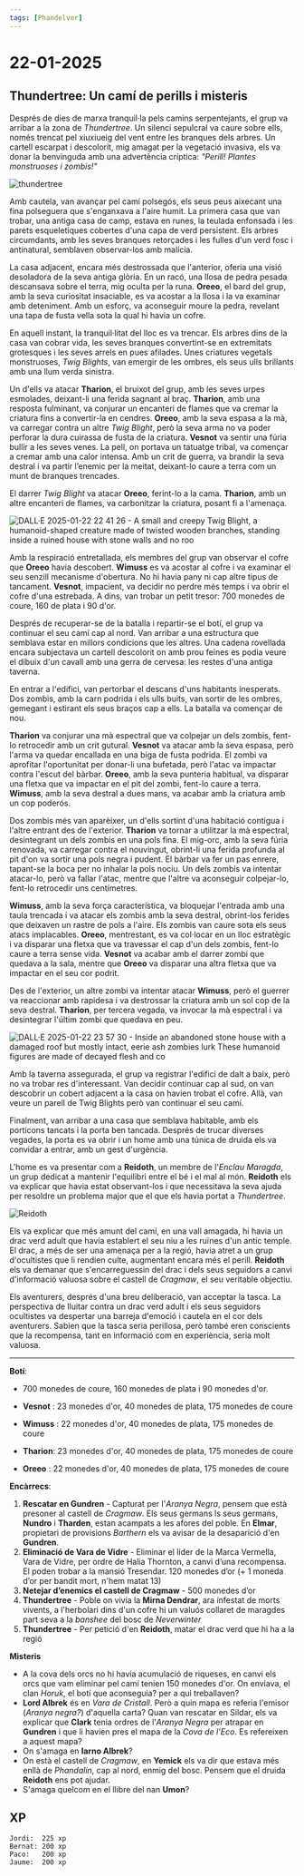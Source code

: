 ```yaml
---
tags: [Phandelver]
---
```


# 22-01-2025

## **Thundertree: Un camí de perills i misteris**

Després de dies de marxa tranquil·la pels camins serpentejants, el grup va arribar a la zona de *Thundertree*. Un silenci sepulcral va caure sobre ells, només trencat pel xiuxiueig del vent entre les branques dels arbres. Un cartell escarpat i descolorit, mig amagat per la vegetació invasiva, els va donar la benvinguda amb una advertència críptica: *"Perill\! Plantes monstruoses i zombis\!"*

![thundertree](https://github.com/user-attachments/assets/735eb1cb-616a-4936-b35a-de2fe2e1dbb1)

Amb cautela, van avançar pel camí polsegós, els seus peus aixecant una fina polseguera que s'enganxava a l'aire humit. La primera casa que van trobar, una antiga casa de camp, estava en runes, la teulada enfonsada i les parets esqueletiques cobertes d'una capa de verd persistent. Els arbres circumdants, amb les seves branques retorçades i les fulles d'un verd fosc i antinatural, semblaven observar-los amb malícia.

La casa adjacent, encara més destrossada que l'anterior, oferia una visió desoladora de la seva antiga glòria. En un racó, una llosa de pedra pesada descansava sobre el terra, mig oculta per la runa. **Oreeo**, el bard del grup, amb la seva curiositat insaciable, es va acostar a la llosa i la va examinar amb deteniment. Amb un esforç, va aconseguir moure la pedra, revelant una tapa de fusta vella sota la qual hi havia un cofre.

En aquell instant, la tranquil·litat del lloc es va trencar. Els arbres dins de la casa van cobrar vida, les seves branques convertint-se en extremitats grotesques i les seves arrels en pues afilades. Unes criatures vegetals monstruoses, *Twig Blights*, van emergir de les ombres, els seus ulls brillants amb una llum verda sinistra.

Un d'ells va atacar **Tharion**, el bruixot del grup, amb les seves urpes esmolades, deixant-li una ferida sagnant al braç. **Tharion**, amb una resposta fulminant, va conjurar un encanteri de flames que va cremar la criatura fins a convertir-la en cendres. **Oreeo**, amb la seva espasa a la mà, va carregar contra un altre *Twig Blight*, però la seva arma no va poder perforar la dura cuirassa de fusta de la criatura. **Vesnot** va sentir una fúria bullir a les seves venes. La pell, on portava un tatuatge tribal, va començar a cremar amb una calor intensa. Amb un crit de guerra, va brandir la seva destral i va partir l’enemic per la meitat, deixant-lo caure a terra com un munt de branques trencades.

El darrer *Twig Blight* va atacar **Oreeo**, ferint-lo a la cama. **Tharion**, amb un altre encanteri de flames, va carbonitzar la criatura, posant fi a l'amenaça.

![DALL·E 2025-01-22 22 41 26 - A small and creepy Twig Blight, a humanoid-shaped creature made of twisted wooden branches, standing inside a ruined house with stone walls and no roo](https://github.com/user-attachments/assets/ebfdf854-b895-4247-b77b-b546e094c407)

Amb la respiració entretallada, els membres del grup van observar el cofre que **Oreeo** havia descobert. **Wimuss** es va acostar al cofre i va examinar el seu senzill mecanisme d'obertura. No hi havia pany ni cap altre tipus de tancament. **Vesnot**, impacient, va decidir no perdre més temps i va obrir el cofre d'una estrebada. A dins, van trobar un petit tresor: 700 monedes de coure, 160 de plata i 90 d'or.

Després de recuperar-se de la batalla i repartir-se el botí, el grup va continuar el seu camí cap al nord. Van arribar a una estructura que semblava estar en millors condicions que les altres. Una cadena rovellada encara subjectava un cartell descolorit on amb prou feines es podia veure el dibuix d'un cavall amb una gerra de cervesa: les restes d'una antiga taverna.

En entrar a l'edifici, van pertorbar el descans d'uns habitants inesperats. Dos zombis, amb la carn podrida i els ulls buits, van sortir de les ombres, gemegant i estirant els seus braços cap a ells. La batalla va començar de nou.

**Tharion** va conjurar una mà espectral que va colpejar un dels zombis, fent-lo retrocedir amb un crit gutural. **Vesnot** va atacar amb la seva espasa, però l'arma va quedar encallada en una biga de fusta podrida. El zombi va aprofitar l'oportunitat per donar-li una bufetada, però l'atac va impactar contra l'escut del bàrbar. **Oreeo**, amb la seva punteria habitual, va disparar una fletxa que va impactar en el pit del zombi, fent-lo caure a terra. **Wimuss**, amb la seva destral a dues mans, va acabar amb la criatura amb un cop poderós.

Dos zombis més van aparèixer, un d'ells sortint d'una habitació contigua i l'altre entrant des de l'exterior. **Tharion** va tornar a utilitzar la mà espectral, desintegrant un dels zombis en una pols fina. El mig-orc, amb la seva fúria renovada, va carregar contra el nouvingut, obrint-li una ferida profunda al pit d'on va sortir una pols negra i pudent. El bàrbar va fer un pas enrere, tapant-se la boca per no inhalar la pols nociu. Un dels zombis va intentar atacar-lo, però va fallar l'atac, mentre que l'altre va aconseguir colpejar-lo, fent-lo retrocedir uns centímetres.

**Wimuss**, amb la seva força característica, va bloquejar l'entrada amb una taula trencada i va atacar els zombis amb la seva destral, obrint-los ferides que deixaven un rastre de pols a l'aire. Els zombis van caure sota els seus atacs implacables. **Oreeo**, mentrestant, es va col·locar en un lloc estratègic i va disparar una fletxa que va travessar el cap d'un dels zombis, fent-lo caure a terra sense vida. **Vesnot** va acabar amb el darrer zombi que quedava a la sala, mentre que **Oreeo** va disparar una altra fletxa que va impactar en el seu cor podrit.

Des de l'exterior, un altre zombi va intentar atacar **Wimuss**, però el guerrer va reaccionar amb rapidesa i va destrossar la criatura amb un sol cop de la seva destral. **Tharion**, per tercera vegada, va invocar la mà espectral i va desintegrar l'últim zombi que quedava en peu.

![DALL·E 2025-01-22 23 57 30 - Inside an abandoned stone house with a damaged roof but mostly intact, eerie ash zombies lurk  These humanoid figures are made of decayed flesh and co](https://github.com/user-attachments/assets/5ba13b07-8ce6-442b-876b-e36e9a78a058)

Amb la taverna assegurada, el grup va registrar l'edifici de dalt a baix, però no va trobar res d'interessant. Van decidir continuar cap al sud, on van descobrir un cobert adjacent a la casa on havien trobat el cofre. Allà, van veure un parell de Twig Blights però van continuar el seu camí.

Finalment, van arribar a una casa que semblava habitable, amb els porticons tancats i la porta ben tancada. Després de trucar diverses vegades, la porta es va obrir i un home amb una túnica de druida els va convidar a entrar, amb un gest d'urgència.

L'home es va presentar com a **Reidoth**, un membre de l'*Enclau Maragda*, un grup dedicat a mantenir l'equilibri entre el bé i el mal al món. **Reidoth** els va explicar que havia estat observant-los i que necessitava la seva ajuda per resoldre un problema major que el que els havia portat a *Thundertree*.

![Reidoth](https://github.com/user-attachments/assets/ef434f4b-b2a2-4002-9ea9-12077612fb3f)

Els va explicar que més amunt del camí, en una vall amagada, hi havia un drac verd adult que havia establert el seu niu a les ruïnes d'un antic temple. El drac, a més de ser una amenaça per a la regió, havia atret a un grup d'ocultistes que li rendien culte, augmentant encara més el perill. **Reidoth** els va demanar que s'encarreguessin del drac i dels seus seguidors a canvi d'informació valuosa sobre el castell de *Cragmaw*, el seu veritable objectiu.

Els aventurers, després d'una breu deliberació, van acceptar la tasca. La perspectiva de lluitar contra un drac verd adult i els seus seguidors ocultistes va despertar una barreja d'emoció i cautela en el cor dels aventurers. Sabien que la tasca seria perillosa, però també eren conscients que la recompensa, tant en informació com en experiència, seria molt valuosa.

---

**Botí**:
- 700 monedes de coure, 160 monedes de plata i 90 monedes d'or. 
  
- **Vesnot** : 23 monedes d'or, 40 monedes de plata, 175 monedes de coure
- **Wimuss** : 22 monedes d'or, 40 monedes de plata, 175 monedes de coure
- **Tharion**: 23 monedes d'or, 40 monedes de plata, 175 monedes de coure
- **Oreeo**  : 22 monedes d'or, 40 monedes de plata, 175 monedes de coure

**Encàrrecs**:

1. **Rescatar en Gundren** \- Capturat per l'_Aranya Negra_, pensem que està presoner al castell de _Cragmaw_. Els seus germans ls seus germans, **Nundro** i **Tharden**, estan acampats a les afores del poble. En **Elmar**, propietari de provisions _Barthern_ els va avisar de la desaparició d'en **Gundren**.
2. **Eliminació de Vara de Vidre** \- Eliminar el líder de la Marca Vermella, Vara de Vidre, per ordre de Halia Thornton, a canvi d’una recompensa. El poden trobar a la mansió Tresendar. 120 monedes d’or (+ 1 moneda d’or per bandit mort, n'hem matat 13)  
3. **Netejar d’enemics el castell de Cragmaw** \- 500 monedes d’or
4. **Thundertree** \- Poble on vivia la **Mirna Dendrar**, ara infestat de morts vivents, a l'herbolari dins d'un cofre hi un valuós collaret de maragdes part seva a la *banshee* del bosc de *Neverwinter*
5. **Thundertree** \- Per petició d'en **Reidoth**, matar el drac verd que hi ha a la regió

**Misteris**

- A la cova dels orcs no hi havia acumulació de riqueses, en canvi els orcs que vam eliminar pel camí tenien 150 monedes d'or. On enviava, el clan _Horuk_, el botí que aconseguia? per a qui treballaven?
- **Lord Albrek** és en *Vara de Cristall*. Però a quin mapa es referia l'emisor (*Aranya negra?*) d'aquella carta? Quan van rescatar en Sildar, els va explicar que **Clark** tenia ordres de l’*Aranya Negra* per atrapar en **Gundren** i que li havien pres el mapa de la _Cova de l’Eco_. Es refereixen a aquest mapa?
- On s'amaga en **Iarno Albrek**?
- On està el castell de _Cragmaw_, en **Yemick** els va dir que estava més enllà de _Phandalin_, cap al nord, enmig del bosc. Pensem que el druida **Reidoth** ens pot ajudar.
- S'amaga quelcom en el llibre del nan **Umon**?

## XP

```
Jordi:  225 xp
Bernat: 200 xp
Paco:   200 xp
Jaume:  200 xp
```
